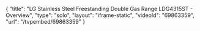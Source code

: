 {
    "title": "LG Stainless Steel Freestanding Double Gas Range LDG4315ST - Overview",
    "type": "solo",
    "layout": "iframe-static",
    "videoId": "69863359",
    "url": "\/tvpembed\/69863359"
}